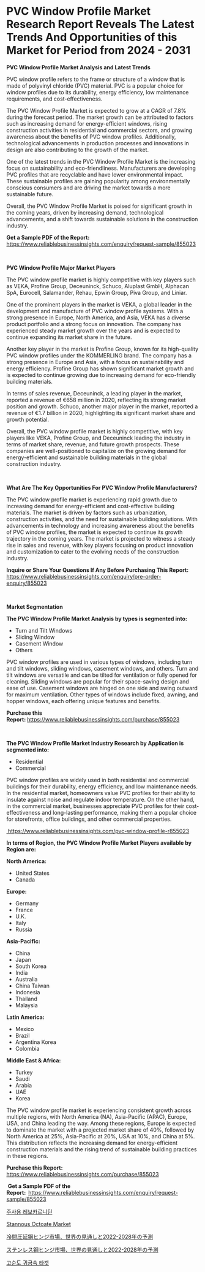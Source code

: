 <p><h1>PVC Window Profile Market Research Report Reveals The Latest Trends And Opportunities of this Market for Period from 2024 - 2031</h1></p><p><strong>PVC Window Profile Market Analysis and Latest Trends</strong></p>
<p><p>PVC window profile refers to the frame or structure of a window that is made of polyvinyl chloride (PVC) material. PVC is a popular choice for window profiles due to its durability, energy efficiency, low maintenance requirements, and cost-effectiveness.</p><p>The PVC Window Profile Market is expected to grow at a CAGR of 7.8% during the forecast period. The market growth can be attributed to factors such as increasing demand for energy-efficient windows, rising construction activities in residential and commercial sectors, and growing awareness about the benefits of PVC window profiles. Additionally, technological advancements in production processes and innovations in design are also contributing to the growth of the market.</p><p>One of the latest trends in the PVC Window Profile Market is the increasing focus on sustainability and eco-friendliness. Manufacturers are developing PVC profiles that are recyclable and have lower environmental impact. These sustainable profiles are gaining popularity among environmentally conscious consumers and are driving the market towards a more sustainable future.</p><p>Overall, the PVC Window Profile Market is poised for significant growth in the coming years, driven by increasing demand, technological advancements, and a shift towards sustainable solutions in the construction industry.</p></p>
<p><strong>Get a Sample PDF of the Report:&nbsp;</strong> <a href="https://www.reliablebusinessinsights.com/enquiry/request-sample/855023">https://www.reliablebusinessinsights.com/enquiry/request-sample/855023</a></p>
<p>&nbsp;</p>
<p><strong>PVC Window Profile Major Market Players</strong></p>
<p><p>The PVC window profile market is highly competitive with key players such as VEKA, Profine Group, Deceuninck, Schuco, Aluplast GmbH, Alphacan SpA, Eurocell, Salamander, Rehau, Epwin Group, Piva Group, and Liniar.</p><p>One of the prominent players in the market is VEKA, a global leader in the development and manufacture of PVC window profile systems. With a strong presence in Europe, North America, and Asia, VEKA has a diverse product portfolio and a strong focus on innovation. The company has experienced steady market growth over the years and is expected to continue expanding its market share in the future.</p><p>Another key player in the market is Profine Group, known for its high-quality PVC window profiles under the KOMMERLING brand. The company has a strong presence in Europe and Asia, with a focus on sustainability and energy efficiency. Profine Group has shown significant market growth and is expected to continue growing due to increasing demand for eco-friendly building materials.</p><p>In terms of sales revenue, Deceuninck, a leading player in the market, reported a revenue of €658 million in 2020, reflecting its strong market position and growth. Schuco, another major player in the market, reported a revenue of €1.7 billion in 2020, highlighting its significant market share and growth potential.</p><p>Overall, the PVC window profile market is highly competitive, with key players like VEKA, Profine Group, and Deceuninck leading the industry in terms of market share, revenue, and future growth prospects. These companies are well-positioned to capitalize on the growing demand for energy-efficient and sustainable building materials in the global construction industry.</p></p>
<p>&nbsp;</p>
<p><strong>What Are The Key Opportunities For PVC Window Profile Manufacturers?</strong></p>
<p><p>The PVC window profile market is experiencing rapid growth due to increasing demand for energy-efficient and cost-effective building materials. The market is driven by factors such as urbanization, construction activities, and the need for sustainable building solutions. With advancements in technology and increasing awareness about the benefits of PVC window profiles, the market is expected to continue its growth trajectory in the coming years. The market is projected to witness a steady rise in sales and revenue, with key players focusing on product innovation and customization to cater to the evolving needs of the construction industry.</p></p>
<p><strong>Inquire or Share Your Questions If Any Before Purchasing This Report:</strong> <a href="https://www.reliablebusinessinsights.com/enquiry/pre-order-enquiry/855023">https://www.reliablebusinessinsights.com/enquiry/pre-order-enquiry/855023</a></p>
<p>&nbsp;</p>
<p><strong>Market Segmentation</strong></p>
<p><strong>The PVC Window Profile Market Analysis by types is segmented into:</strong></p>
<p><ul><li>Turn and Tilt Windows</li><li>Sliding Window</li><li>Casement Window</li><li>Others</li></ul></p>
<p><p>PVC window profiles are used in various types of windows, including turn and tilt windows, sliding windows, casement windows, and others. Turn and tilt windows are versatile and can be tilted for ventilation or fully opened for cleaning. Sliding windows are popular for their space-saving design and ease of use. Casement windows are hinged on one side and swing outward for maximum ventilation. Other types of windows include fixed, awning, and hopper windows, each offering unique features and benefits.</p></p>
<p><strong>Purchase this Report:&nbsp;</strong><a href="https://www.reliablebusinessinsights.com/purchase/855023">https://www.reliablebusinessinsights.com/purchase/855023</a></p>
<p>&nbsp;</p>
<p><strong>The PVC Window Profile Market Industry Research by Application is segmented into:</strong></p>
<p><ul><li>Residential</li><li>Commercial</li></ul></p>
<p><p>PVC window profiles are widely used in both residential and commercial buildings for their durability, energy efficiency, and low maintenance needs. In the residential market, homeowners value PVC profiles for their ability to insulate against noise and regulate indoor temperature. On the other hand, in the commercial market, businesses appreciate PVC profiles for their cost-effectiveness and long-lasting performance, making them a popular choice for storefronts, office buildings, and other commercial properties.</p></p>
<p><a href="https://www.reliablebusinessinsights.com/pvc-window-profile-r855023">&nbsp;https://www.reliablebusinessinsights.com/pvc-window-profile-r855023</a></p>
<p><strong>In terms of Region, the PVC Window Profile Market Players available by Region are:</strong></p>
<p>
    <p> <strong> North America: </strong>
        <ul>
            <li>United States</li>
            <li>Canada</li>
        </ul>
        </p> 
    <p> <strong> Europe: </strong>
        <ul>
            <li>Germany</li>
            <li>France</li>
            <li>U.K.</li>
            <li>Italy</li>
            <li>Russia</li>
        </ul>
        </p> 
    <p> <strong> Asia-Pacific: </strong>
        <ul>
            <li>China</li>
            <li>Japan</li>
            <li>South Korea</li>
            <li>India</li>
            <li>Australia</li>
            <li>China Taiwan</li>
            <li>Indonesia</li>
            <li>Thailand</li>
            <li>Malaysia</li>
        </ul>
        </p> 
    <p> <strong> Latin America: </strong>
        <ul>
            <li>Mexico</li>
            <li>Brazil</li>
            <li>Argentina Korea</li>
            <li>Colombia</li>
        </ul>
        </p> 
    <p> <strong> Middle East & Africa: </strong>
        <ul>
            <li>Turkey</li>
            <li>Saudi</li>
            <li>Arabia</li>
            <li>UAE</li>
            <li>Korea</li>
        </ul>
    </p>
    </p>
<p><p>The PVC window profile market is experiencing consistent growth across multiple regions, with North America (NA), Asia-Pacific (APAC), Europe, USA, and China leading the way. Among these regions, Europe is expected to dominate the market with a projected market share of 40%, followed by North America at 25%, Asia-Pacific at 20%, USA at 10%, and China at 5%. This distribution reflects the increasing demand for energy-efficient construction materials and the rising trend of sustainable building practices in these regions.</p></p>
<p><strong>Purchase this Report: </strong><a href="https://www.reliablebusinessinsights.com/purchase/855023">https://www.reliablebusinessinsights.com/purchase/855023</a></p>
<p>&nbsp;<strong>Get a Sample PDF of the Report:&nbsp;&nbsp;</strong><a href="https://www.reliablebusinessinsights.com/enquiry/request-sample/855023">https://www.reliablebusinessinsights.com/enquiry/request-sample/855023</a></p>
<p><strong></strong></p>
<p><p><a href="https://github.com/Marcosoenrt565736/Market-Research-Report-List-1/blob/main/1855744119150.md">주사용 레보카르니틴</a></p><p><a href="https://github.com/kulaberyasin52/Market-Research-Report-List-1/blob/main/stannous-octoate-market.md">Stannous Octoate Market</a></p><p><a href="https://github.com/Fatimaklein1/Market-Research-Report-List-1/blob/main/4717640130808.md">冷間圧延鋼ヒンジ市場、世界の見通しと2022-2028年の予測</a></p><p><a href="https://github.com/CloydAbbott2023/Market-Research-Report-List-2/blob/main/6200787130807.md">ステンレス鋼ヒンジ市場、世界の見通しと2022-2028年の予測</a></p><p><a href="https://github.com/brendon65677/Market-Research-Report-List-1/blob/main/8114168119149.md">고순도 귀금속 타겟</a></p></p>